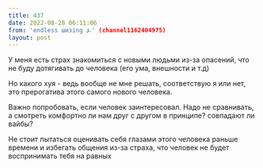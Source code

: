 ```yaml
---
title: 437
date: 2022-08-28 06:11:06
from: 'endless шизing ⍼' (channel1162404975)
layout: post
---
```


У меня есть страх знакомиться с новыми людьми из-за опасений, что не буду дотягивать до человека (его ума, внешности и т.д)

Но какого хуя - ведь вообще не мне решать, соответствую я или нет, это прерогатива этого самого нового человека.

Важно попробовать, если человек заинтересовал. Надо не сравнивать, а смотреть
комфортно ли нам друг с другом в принципе? совпадают ли вайбы?

Не стоит пытаться оценивать себя глазами этого человека раньше времени и избегать общения из-за страха, что человек не будет воспринимать тебя на равных
